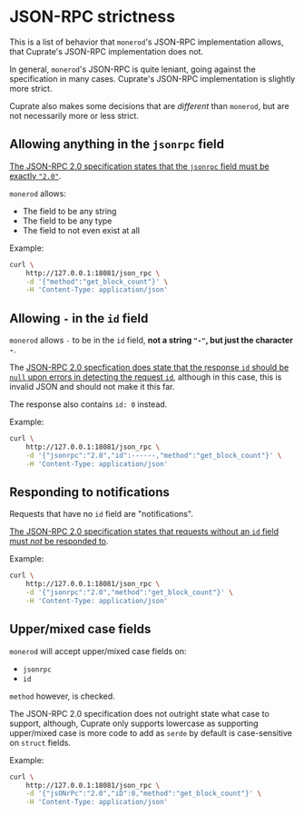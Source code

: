 # JSON-RPC strictness
This is a list of behavior that `monerod`'s JSON-RPC implementation allows, that Cuprate's JSON-RPC implementation does not.

In general, `monerod`'s JSON-RPC is quite leniant, going against the specification in many cases.
Cuprate's JSON-RPC implementation is slightly more strict.

Cuprate also makes some decisions that are _different_ than `monerod`, but are not necessarily more or less strict.

## Allowing anything in the `jsonrpc` field
[The JSON-RPC 2.0 specification states that the `jsonrpc` field must be exactly `"2.0"`](https://www.jsonrpc.org/specification#request_object).

`monerod` allows:
- The field to be any string
- The field to be any type
- The field to not even exist at all

Example:
```bash
curl \
	http://127.0.0.1:18081/json_rpc \
	-d '{"method":"get_block_count"}' \
	-H 'Content-Type: application/json'
```

## Allowing `-` in the `id` field
`monerod` allows `-` to be in the `id` field, **not a string `"-"`, but just the character `-`**.

The [JSON-RPC 2.0 specfication does state that the response `id` should be `null` upon errors in detecting the request `id`](https://www.jsonrpc.org/specification#response_object), although in this case, this is invalid JSON and should not make it this far.

The response also contains `id: 0` instead.

Example:
```bash
curl \
	http://127.0.0.1:18081/json_rpc \
	-d '{"jsonrpc":"2.0","id":------,"method":"get_block_count"}' \
	-H 'Content-Type: application/json'

```

## Responding to notifications
Requests that have no `id` field are "notifications".

[The JSON-RPC 2.0 specification states that requests without
an `id` field must _not_ be responded to](https://www.jsonrpc.org/specification#notification).

Example:
```bash
curl \
	http://127.0.0.1:18081/json_rpc \
	-d '{"jsonrpc":"2.0","method":"get_block_count"}' \
	-H 'Content-Type: application/json'
```

## Upper/mixed case fields
`monerod` will accept upper/mixed case fields on:
- `jsonrpc`
- `id`

`method` however, is checked.

The JSON-RPC 2.0 specification does not outright state what case to support,
although, Cuprate only supports lowercase as supporting upper/mixed case
is more code to add as `serde` by default is case-sensitive on `struct` fields.

Example:
```bash
curl \
	http://127.0.0.1:18081/json_rpc \
	-d '{"jsONrPc":"2.0","iD":0,"method":"get_block_count"}' \
	-H 'Content-Type: application/json'
```